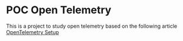 # POC Open Telemetry

This is a project to study open telemetry based on the following article [OpenTelemetry Setup](https://www.baeldung.com/spring-boot-opentelemetry-setup)